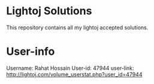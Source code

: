 # Lightoj Solutions
This repository contains all my lightoj accepted solutions.

# User-info
Username: Rahat Hossain
User-id: 47944
user-link: http://lightoj.com/volume_userstat.php?user_id=47944
